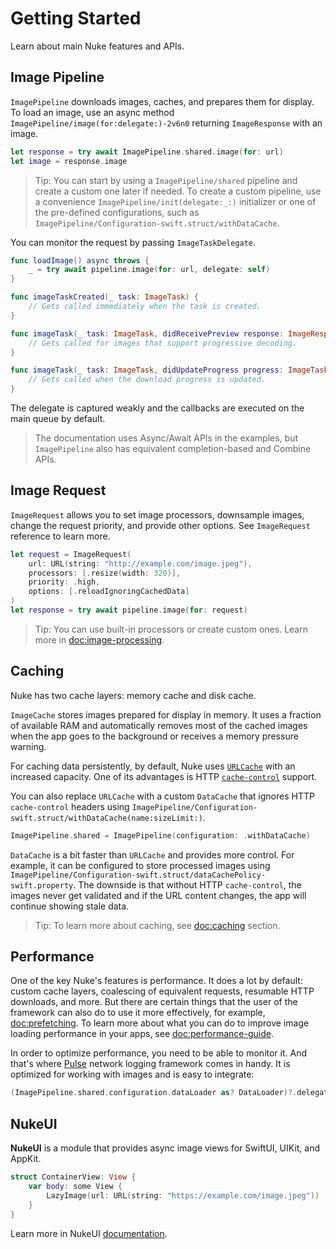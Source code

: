 # Getting Started

Learn about main Nuke features and APIs.

## Image Pipeline

``ImagePipeline`` downloads images, caches, and prepares them for display. To load an image, use an async method ``ImagePipeline/image(for:delegate:)-2v6n0`` returning ``ImageResponse`` with an image.

```swift
let response = try await ImagePipeline.shared.image(for: url)
let image = response.image
```

> Tip: You can start by using a ``ImagePipeline/shared`` pipeline and create a custom one later if needed. To create a custom pipeline, use a convenience ``ImagePipeline/init(delegate:_:)`` initializer or one of the pre-defined configurations, such as ``ImagePipeline/Configuration-swift.struct/withDataCache``.

You can monitor the request by passing ``ImageTaskDelegate``.

```swift
func loadImage() async throws {
    _ = try await pipeline.image(for: url, delegate: self)
}

func imageTaskCreated(_ task: ImageTask) {
    // Gets called immediately when the task is created.
}

func imageTask(_ task: ImageTask, didReceivePreview response: ImageResponse) {
    // Gets called for images that support progressive decoding.
}

func imageTask(_ task: ImageTask, didUpdateProgress progress: ImageTask.Progress) {
    // Gets called when the download progress is updated.
}
```

The delegate is captured weakly and the callbacks are executed on the main queue by default.

> The documentation uses Async/Await APIs in the examples, but ``ImagePipeline`` also has equivalent completion-based and Combine APIs.

## Image Request

``ImageRequest`` allows you to set image processors, downsample images, change the request priority, and provide other options. See ``ImageRequest`` reference to learn more.

```swift
let request = ImageRequest(
    url: URL(string: "http://example.com/image.jpeg"),
    processors: [.resize(width: 320)],
    priority: .high,
    options: [.reloadIgnoringCachedData]
)
let response = try await pipeline.image(for: request)
```

> Tip: You can use built-in processors or create custom ones. Learn more in <doc:image-processing>.

## Caching

Nuke has two cache layers: memory cache and disk cache.

``ImageCache`` stores images prepared for display in memory. It uses a fraction of available RAM and automatically removes most of the cached images when the app goes to the background or receives a memory pressure warning.

For caching data persistently, by default, Nuke uses [`URLCache`](https://developer.apple.com/documentation/foundation/urlcache) with an increased capacity. One of its advantages is HTTP [`cache-control`](https://developer.mozilla.org/en-US/docs/Web/HTTP/Headers/Cache-Control) support.

You can also replace `URLCache` with a custom ``DataCache`` that ignores HTTP `cache-control` headers using ``ImagePipeline/Configuration-swift.struct/withDataCache(name:sizeLimit:)``.

```swift
ImagePipeline.shared = ImagePipeline(configuration: .withDataCache)
```

``DataCache`` is a bit faster than `URLCache` and provides more control. For example, it can be configured to store processed images using ``ImagePipeline/Configuration-swift.struct/dataCachePolicy-swift.property``. The downside is that without HTTP `cache-control`, the images never get validated and if the URL content changes, the app will continue showing stale data.  

> Tip: To learn more about caching, see <doc:caching> section.

## Performance

One of the key Nuke's features is performance. It does a lot by default: custom cache layers, coalescing of equivalent requests, resumable HTTP downloads, and more. But there are certain things that the user of the framework can also do to use it more effectively, for example, <doc:prefetching>. To learn more about what you can do to improve image loading performance in your apps, see <doc:performance-guide>.

In order to optimize performance, you need to be able to monitor it. And that's where [Pulse](https://github.com/kean/Pulse) network logging framework comes in handy. It is optimized for working with images and is easy to integrate:

```swift
(ImagePipeline.shared.configuration.dataLoader as? DataLoader)?.delegate = URLSessionProxyDelegate()
```

## NukeUI

**NukeUI** is a module that provides async image views for SwiftUI, UIKit, and AppKit.

```swift
struct ContainerView: View {
    var body: some View {
        LazyImage(url: URL(string: "https://example.com/image.jpeg"))
    }
}
```

Learn more in NukeUI [documentation](https://kean-docs.github.io/nukeui/documentation/nukeui/).
